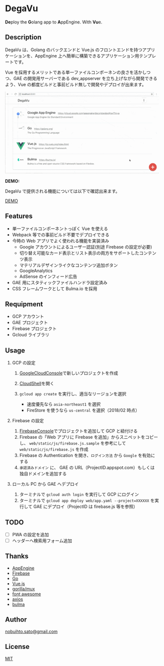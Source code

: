 # DegaVu

**De**ploy the **G**olang app to **A**ppEngine. With **Vu**e.

## Description

DegaVu は、Golang のバックエンドと Vue.js のフロントエンドを持つアプリケーションを、AppEngine 上へ簡単に構築できるアプリケーション用テンプレートです。

Vue を採用するメリットである単一ファイルコンポーネンの良さを活かしつつ、GAE の開発用サーバーである dev_appserver を立ち上げながら開発できるよう、Vue の都度ビルドと事前ビルド無しで開発やデプロイが出来ます。

![screen](https://raw.githubusercontent.com/nobuhito/DegaVu/master/screen.gif?raw=true)

**DEMO:**

DegaVu で提供される機能については以下で確認出来ます。

[DEMO](http://degavu.bulkus.net/)

## Features

* 単一ファイルコンポーネントっぽく Vue を使える
* Webpack 等での事前ビルド不要でデプロイできる
* 今時の Web アプリでよく使われる機能を実装済み
  * Google アカウントによるユーザー認証(別途 Firebase の設定が必要)
  * 切り替え可能なカード表示とリスト表示の両方をサポートしたコンテンツ表示
  * マテリアルデザインライクなコンテンツ追加ボタン
  * GoogleAnalytics
  * AdSense のインフィード広告
* GAE 用にスタティックファイルハンドラ設定済み
* CSS フレームワークとして Bulma.io を採用

## Requipment

* GCP アカウント
* GAE プロジェクト
* Firebase プロジェクト
* Gcloud ライブラリ

## Usage

1. GCP の設定

   1. [GoogleCloudConsole](https://console.cloud.google.com/)で新しいプロジェクトを作成
   1. [CloudShell](https://console.cloud.google.com/cloudshell)を開く
   1. `gcloud app create` を実行し、適当なリージョンを選択

      * 速度優先なら `asia-northeast1` を選択
      * FireStore を使うなら `us-central` を選択（2018/02 時点）

1. Firebase の設定

   1. [FirebaseConsole](https://console.firebase.google.com)でプロジェクトを追加して GCP と紐付ける
   1. Firebase の「Web アプリに Firebase を追加」からスニペットをコピーし、 `web/static/js/firebase.js.sample` を参考にして `web/static/js/firebase.js` を作成
   1. Firebase の Authentication を開き、`ログイン方法` から `Google` を有効にする
   1. `承認済みドメイン` に、 GAE の URL（ProjectID.appspot.com）もしくは独自ドメインを追加する

1. ローカル PC から GAE へデプロイ

   1. ターミナルで `gcloud auth login` を実行して GCP にログイン
   1. ターミナルで `gcloud app deploy web/app.yaml --project=XXXXXX` を実行して GAE にデプロイ（ProjectID は firebase.js 等を参照）

## TODO

* [ ] PWA の設定を追加
* [ ] ヘッダーへ検索用フォーム追加

## Thanks

* [AppEngine](https://cloud.google.com/appengine/)
* [Firebase](https://firebase.google.com/)
* [Go](http://golang.org/)
* [Vue.js](https://vuejs.org/index.html)
* [gorilla/mux](https://github.com/gorilla/mux)
* [font awesome](https://fontawesome.com/)
* [axios](https://github.com/axios/axios)
* [bulma](https://bulma.io/)

## Author

[nobuihto.sato@gmail.com](mailto:nobuhito.sato@gmail.com)

## License

[MIT](https://raw.githubusercontent.com/nobuhito/DegaVu/master/LICENSE)
